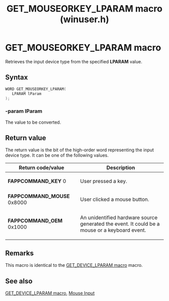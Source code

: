 ﻿---
UID: NF:winuser.GET_MOUSEORKEY_LPARAM
title: GET_MOUSEORKEY_LPARAM macro (winuser.h)
description: Retrieves the input device type from the specified LPARAM value.
helpviewer_keywords: ["GET_MOUSEORKEY_LPARAM","GET_MOUSEORKEY_LPARAM macro [Keyboard and Mouse Input]","_win32_GET_MOUSEORKEY_LPARAM","_win32_get_mouseorkey_lparam_cpp","inputdev.get_mouseorkey_lparam","winui._win32_get_mouseorkey_lparam","winuser/GET_MOUSEORKEY_LPARAM"]
tech.root: inputdev
ms.date: 06/23/2023
ms.keywords: GET_MOUSEORKEY_LPARAM, GET_MOUSEORKEY_LPARAM macro [Keyboard and Mouse Input], _win32_GET_MOUSEORKEY_LPARAM, _win32_get_mouseorkey_lparam_cpp, inputdev.get_mouseorkey_lparam, winui._win32_get_mouseorkey_lparam, winuser/GET_MOUSEORKEY_LPARAM
req.header: winuser.h
req.include-header: Windows.h
req.target-type: Windows
req.target-min-winverclnt: Windows 2000 Professional [desktop apps only]
req.target-min-winversvr: Windows 2000 Server [desktop apps only]
req.kmdf-ver: 
req.umdf-ver: 
req.ddi-compliance: 
req.unicode-ansi: 
req.idl: 
req.max-support: 
req.namespace: 
req.assembly: 
req.type-library: 
req.lib: 
req.dll: 
req.irql: 
targetos: Windows
req.typenames: 
req.redist: 
ms.custom: 19H1
f1_keywords:
 - GET_MOUSEORKEY_LPARAM
 - winuser/GET_MOUSEORKEY_LPARAM
dev_langs:
 - c++
topic_type:
 - APIRef
 - kbSyntax
api_type:
 - HeaderDef
api_location:
 - Winuser.h
api_name:
 - GET_MOUSEORKEY_LPARAM
---

# GET_MOUSEORKEY_LPARAM macro

Retrieves the input device type from the specified **LPARAM** value.

## Syntax

``` c++
WORD GET_MOUSEORKEY_LPARAM(
   LPARAM lParam
);
```

### -param lParam

The value to be converted.

## Return value

The return value is the bit of the high-order word representing the input device type. It can be one of the following values.

<table>
<colgroup>
<col />
<col />
</colgroup>
<thead>
<tr class="header">
<th>Return code/value</th>
<th>Description</th>
</tr>
</thead>
<tbody>
<tr class="odd">
<td><strong>FAPPCOMMAND_KEY</strong>
0</td>
<td><p>User pressed a key.</p></td>
</tr>
<tr class="even">
<td><strong>FAPPCOMMAND_MOUSE</strong>
0x8000</td>
<td><p>User clicked a mouse button.</p></td>
</tr>
<tr class="odd">
<td><strong>FAPPCOMMAND_OEM</strong>
0x1000</td>
<td><p>An unidentified hardware source generated the event. It could be a mouse or a keyboard event.</p></td>
</tr>
</tbody>
</table>

## Remarks

This macro is identical to the [GET_DEVICE_LPARAM macro](nf-winuser-get_device_lparam.md) macro.

## See also

[GET_DEVICE_LPARAM macro](nf-winuser-get_device_lparam.md), [Mouse Input](/windows/win32/inputdev/mouse-input)
